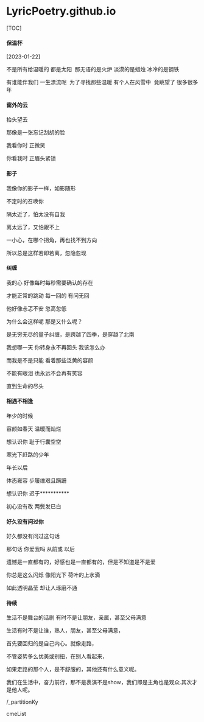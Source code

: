 # LyricPoetry.github.io
[TOC]


#### 保温杯 
[2023-01-22]

不是所有给温暖的 都是太阳
​        那无语的是火炉 淡漠的是蜡烛  冰冷的是钢铁

有谁能伴我们 一生漂流呢
​        为了寻找那些温暖 有个人在风雪中
​        竟眺望了 很多很多年



#### 窗外的云

抬头望去

那像是一张忘记刮胡的脸

我看你时 正微笑

你看我时  正眉头紧锁

#### 影子

我像你的影子一样，如影随形


不定时的召唤你


隔太近了，怕太没有自我


离太远了，又怕跟不上


一小心，在哪个拐角，再也找不到方向


所以总是这样若即若离，忽隐忽现

#### 纠缠

我的心  好像每时每秒需要确认的存在 

才能正常的跳动 每一回的 有问无回 

他好像忐忑不安 忽高忽低

为什么会这样呢  那是又什么呢？ 

是无穷无尽的量子纠缠，是跨越了四季，是穿越了北南

我想哪一天 你转身永不再回头 我该怎么办

而我是不是只能 看着那些泛黄的容颜 

不能有眼泪 也永远不会再有笑容 

直到生命的尽头

#### 相遇不相逢

年少的时候  

容颜如春天  温暖而灿烂

想认识你  耻于行囊空空  

寒光下赶路的少年



年长以后       

体态雍容 步履维艰且蹒跚

想认识你    迟于***********                     

 初心没有改 两鬓发已白  





#### 好久没有问过你

好久都没有问过这句话


那句话  你爱我吗  从前或 以后



遗憾是一直都有的，好感也是一直都有的，但是不知道是不是爱


你总是这么闪烁   像阳光下   荷叶的上水滴


如此透明晶莹 却让人琢磨不通































#### 待续



生活不是舞台的话剧  有时不是让朋友，亲属，甚至父母满意





生活有时不是让谁，熟人，朋友，甚至父母满意，

首先要回归的是自己内心。就像走路，

不管姿势多么优美或别扭，在别人看起来，

如果走路的那个人，是不舒服的，其他还有什么意义呢。

我们在生活中，奋力前行，那不是表演不是show，我们即是主角也是观众.其次才是他人呢。



/_partitionKy



cmeList